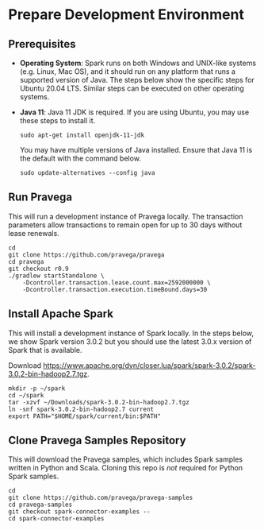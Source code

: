 <!--
Copyright (c) Dell Inc., or its subsidiaries. All Rights Reserved.
Licensed under the Apache License, Version 2.0 (the "License");
you may not use this file except in compliance with the License.
You may obtain a copy of the License at
    http://www.apache.org/licenses/LICENSE-2.0
-->
# Prepare Development Environment

## Prerequisites

- **Operating System**: Spark runs on both Windows and UNIX-like systems (e.g. Linux, Mac OS), and it should run on any platform that runs a supported version of Java. The steps below show the specific steps for Ubuntu 20.04 LTS. Similar steps can be executed on other operating systems.

- **Java 11**: Java 11 JDK is required. If you are using Ubuntu, you may use these steps to install it.

    ```shell
    sudo apt-get install openjdk-11-jdk
    ```

    You may have multiple versions of Java installed. Ensure that Java 11 is the default with the command below.

    ```shell
    sudo update-alternatives --config java
    ```

## Run Pravega

This will run a development instance of Pravega locally. The transaction parameters allow transactions to remain open for up to 30 days without lease renewals.

```shell
cd
git clone https://github.com/pravega/pravega
cd pravega
git checkout r0.9
./gradlew startStandalone \
    -Dcontroller.transaction.lease.count.max=2592000000 \
    -Dcontroller.transaction.execution.timeBound.days=30
```

## Install Apache Spark

This will install a development instance of Spark locally. In the steps below, we show Spark version 3.0.2 but you should use the latest 3.0.x version of Spark that is available.

Download https://www.apache.org/dyn/closer.lua/spark/spark-3.0.2/spark-3.0.2-bin-hadoop2.7.tgz.

```shell
mkdir -p ~/spark
cd ~/spark
tar -xzvf ~/Downloads/spark-3.0.2-bin-hadoop2.7.tgz
ln -snf spark-3.0.2-bin-hadoop2.7 current
export PATH="$HOME/spark/current/bin:$PATH"
```

## Clone Pravega Samples Repository

This will download the Pravega samples, which includes Spark samples written in Python and Scala. Cloning this repo is *not* required for Python Spark samples.

```shell
cd
git clone https://github.com/pravega/pravega-samples
cd pravega-samples
git checkout spark-connector-examples --
cd spark-connector-examples
```
